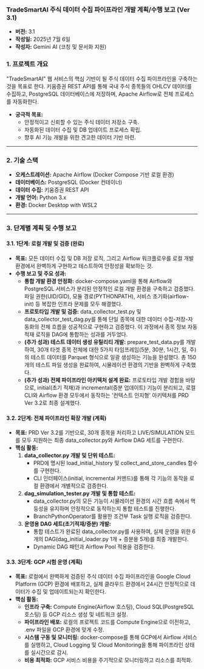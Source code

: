 ### **TradeSmartAI 주식 데이터 수집 파이프라인 개발 계획/수행 보고 (Ver 3.1)**

* **버전:** 3.1  
* **작성일:** 2025년 7월 6일  
* **작성자:** Gemini AI (코칭 및 문서화 지원)

### **1\. 프로젝트 개요**

"TradeSmartAI" 웹 서비스의 핵심 기반이 될 주식 데이터 수집 파이프라인을 구축하는 것을 목표로 한다. 키움증권 REST API를 통해 국내 주식 종목들의 OHLCV 데이터를 수집하고, PostgreSQL 데이터베이스에 저장하며, Apache Airflow로 전체 프로세스를 자동화한다.

* **궁극적 목표:**  
  * 안정적이고 신뢰할 수 있는 주식 데이터 저장소 구축.  
  * 자동화된 데이터 수집 및 DB 업데이트 프로세스 확립.  
  * 향후 AI 기능 개발을 위한 견고한 데이터 기반 마련.

---

### **2\. 기술 스택**

* **오케스트레이션:** Apache Airflow (Docker Compose 기반 로컬 환경)  
* **데이터베이스:** PostgreSQL (Docker 컨테이너)  
* **데이터 수집:** 키움증권 REST API  
* **개발 언어:** Python 3.x  
* **환경:** Docker Desktop with WSL2

---

### **3\. 단계별 계획 및 수행 보고**

#### **3.1. 1단계: 로컬 개발 및 검증 (완료)**

* **목표:** 모든 데이터 수집 및 DB 저장 로직, 그리고 Airflow 워크플로우를 로컬 개발 환경에서 완벽하게 구현하고 테스트하여 안정성을 확보하는 것.  
* **수행 보고 및 주요 성과:**  
  * **통합 개발 환경 안정화:** docker-compose.yaml을 통해 Airflow와 PostgreSQL 서비스가 분리된 안정적인 로컬 개발 환경을 구축하고 검증했다. 파일 권한(UID/GID), 모듈 경로(PYTHONPATH), 서비스 초기화(airflow-init) 등 복잡한 인프라 문제를 모두 해결했다.  
  * **프로토타입 개발 및 검증:** data\_collector\_test.py 및 data\_collector\_test\_dag.py를 통해 단일 종목에 대한 데이터 수집-저장-자동화의 전체 흐름을 성공적으로 구현하고 검증했다. 이 과정에서 종목 정보 자동 적재 로직을 DAG에 통합하는 성과를 거두었다.  
  * **(추가 성과) 테스트 데이터 생성 유틸리티 개발:** prepare\_test\_data.py를 개발하여, 30개 타겟 종목 전체에 대한 5가지 타임프레임(5분, 30분, 1시간, 일, 주)의 테스트 데이터를 Parquet 형식으로 일괄 생성하는 기능을 완성했다. 총 150개의 테스트 파일 생성을 완료하여, 시뮬레이션 환경의 기반을 완벽하게 구축했다.  
  * **(추가 성과) 전체 파이프라인 아키텍처 설계 완료:** 프로토타입 개발 경험을 바탕으로, initial(초기 적재)과 incremental(증분 업데이트) 기능이 분리되고, 로컬 CLI와 Airflow 환경 모두에서 동작하는 '컨텍스트 인지형' 아키텍처를 PRD Ver 3.2로 최종 설계했다.

#### **3.2. 2단계: 전체 파이프라인 확장 개발 (계획)**

* **목표:** PRD Ver 3.2를 기반으로, 30개 종목을 처리하고 LIVE/SIMULATION 모드를 모두 지원하는 최종 data\_collector.py와 Airflow DAG 세트를 구현한다.  
* **핵심 활동:**  
  1. **data\_collector.py 개발 및 단위 테스트:**  
     * PRD에 명시된 load\_initial\_history 및 collect\_and\_store\_candles 함수를 구현한다.  
     * CLI 인터페이스(initial, incremental 커맨드)를 통해 각 기능의 동작을 로컬 환경에서 개별적으로 검증한다.  
  2. **dag\_simulation\_tester.py 개발 및 통합 테스트:**  
     * data\_collector.py의 모든 기능이 시뮬레이션 환경의 시간 흐름 속에서 멱등성을 유지하며 안정적으로 동작하는지 통합 테스트를 진행한다.  
     * BranchPythonOperator를 활용한 조건부 Task 실행 로직을 검증한다.  
  3. **운영용 DAG 세트(초기적재/증분) 개발:**  
     * 통합 테스트가 완료된 data\_collector.py를 사용하여, 실제 운영을 위한 6개의 DAG(dag\_initial\_loader.py 1개 \+ 증분용 5개)를 최종 개발한다.  
     * Dynamic DAG 패턴과 Airflow Pool 적용을 검증한다.

#### **3.3. 3단계: GCP 시험 운영 (계획)**

* **목표:** 로컬에서 완벽하게 검증된 주식 데이터 수집 파이프라인을 Google Cloud Platform (GCP) 환경에 배포하고, 실제 클라우드 환경에서 24시간 안정적으로 데이터가 수집 및 업데이트되는지 확인한다.  
* **핵심 활동:**  
  * **인프라 구축:** Compute Engine(Airflow 호스팅), Cloud SQL(PostgreSQL 호스팅) 등 GCP 리소스 생성 및 네트워크 설정.  
  * **파이프라인 배포:** 로컬의 프로젝트 코드를 Compute Engine으로 이전하고, .env 파일을 GCP 환경에 맞게 수정.  
  * **시스템 구동 및 모니터링:** docker-compose를 통해 GCP에서 Airflow 서비스를 실행하고, Cloud Logging 및 Cloud Monitoring을 통해 파이프라인 상태를 실시간으로 감시.  
  * **비용 최적화:** GCP 서비스 비용을 주기적으로 모니터링하고 리소스를 최적화.